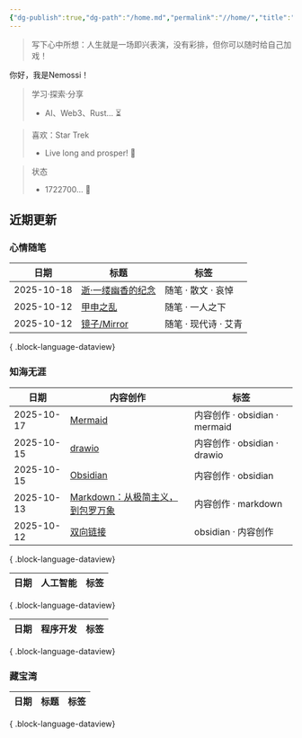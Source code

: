```yaml
---
{"dg-publish":true,"dg-path":"/home.md","permalink":"//home/","title":"Hello, World","tags":["gardenEntry"],"noteIcon":""}
---
```


> 写下心中所想：人生就是一场即兴表演，没有彩排，但你可以随时给自己加戏！

你好，我是Nemossi！

> 学习·探索·分享
> - AI、Web3、Rust... ⏳

> 喜欢：Star Trek
> - Live long and prosper! 🖖

> 状态
> - 1722700... 🐠

## 近期更新

### 心情随笔

| 日期         | 标题                                                | 标签            |
| ---------- | ------------------------------------------------- | ------------- |
| 2025-10-18 | [逝·一缕幽香的纪念]([[日记/随笔/2024/20240120\|20240120]]) | 随笔 · 散文 · 哀悼  |
| 2025-10-12 | [甲申之乱]([[日记/随笔/2025/20251012\|20251012]])      | 随笔 · 一人之下     |
| 2025-10-12 | [镜子/Mirror]([[日记/随笔/2025/20251006\|20251006]]) | 随笔 · 现代诗 · 艾青 |

{ .block-language-dataview}

### 知海无涯

| 日期         | 内容创作                                                               | 标签                        |
| ---------- | ------------------------------------------------------------------ | ------------------------- |
| 2025-10-17 | [Mermaid]([[知识/内容创作/obsidian/ob-mermaid\|ob-mermaid]])          | 内容创作 · obsidian · mermaid |
| 2025-10-15 | [drawio]([[知识/内容创作/obsidian/ob-drawio\|ob-drawio]])             | 内容创作 · obsidian · drawio  |
| 2025-10-15 | [Obsidian]([[知识/内容创作/obsidian/obsidian\|obsidian]])             | 内容创作 · obsidian           |
| 2025-10-13 | [Markdown：从极简主义，到包罗万象]([[知识/内容创作/markdown/markdown\|markdown]]) | 内容创作 · markdown           |
| 2025-10-12 | [双向链接]([[知识/内容创作/obsidian/ob-link\|ob-link]])                   | obsidian · 内容创作           |

{ .block-language-dataview}

| 日期 | 人工智能 | 标签 |
| -- | ---- | -- |

{ .block-language-dataview}

| 日期 | 程序开发 | 标签 |
| -- | ---- | -- |

{ .block-language-dataview}

### 藏宝湾

| 日期 | 标题 | 标签 |
| -- | -- | -- |

{ .block-language-dataview}
